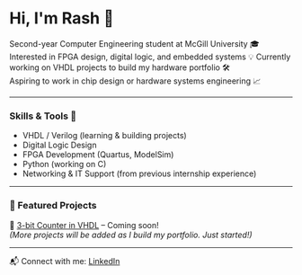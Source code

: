 # Hi, I'm Rash 👋

Second-year Computer Engineering student at McGill University 🎓 
Interested in FPGA design, digital logic, and embedded systems  💡
Currently working on VHDL projects to build my hardware portfolio 🛠   
Aspiring to work in chip design or hardware systems engineering 📈  

---

### Skills & Tools 🔧
- VHDL / Verilog (learning & building projects)
- Digital Logic Design
- FPGA Development (Quartus, ModelSim)
- Python (working on C)
- Networking & IT Support (from previous internship experience)

---

### 📂 Featured Projects
🌟 [3-bit Counter in VHDL](#) – Coming soon!  
*(More projects will be added as I build my portfolio. Just started!)*

---

📬 Connect with me: [LinkedIn](https://linkedin.com/in/YOUR-LINK)  
